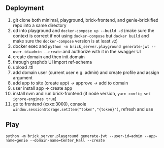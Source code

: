 ## Deployment

1. git clone both minimal, playground, brick-frontend, and genie-brickified repo into a same directory
2. cd into playground and `docker-compose up --build -d` (make sure the context is correct if not using `docker-compose` but `docker build` and make sure the `docker-compose` version is at least `v2`)
3. docker exec and `python -m brick_server.playground generate-jwt --user-id=admin --create` and authorize with it in the swagger UI
4. create domain and then init domain
5. through graphdb UI import ref-schema
6. upload .ttl
7. add domain user (current user e.g. admin) and create profile and assign argument
8. add app to site (create app) -> approve -> add to domain
9. user install app -> create app
10. install nvm and run brick-frontend (if node version, `yarn config set ignore-engines true`)
11. go to frontend (xxxx:3000), console `window.sessionStorage.setItem("token","{token}")`, refresh and use


## Play

`python -m brick_server.playground generate-jwt --user-id=admin --app-name=genie --domain-name=Center_Hall --create`
